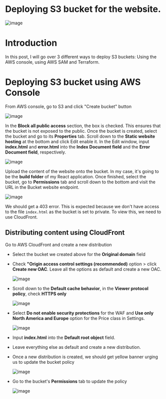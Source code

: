 # Deploying S3 bucket for the website.

![image](https://github.com/hhphu/Cloud/assets/45286750/bd45bfe6-fc74-4b70-a70a-d1382b813d59)

# Introduction
In this post, I will go over 3 different ways to deploy S3 buckets: Using the AWS console, using AWS SAM and Terraform. 

# Deploying S3 bucket using AWS Console
From AWS console, go to S3 and click "Create bucket" button
  
  ![image](https://github.com/hhphu/Cloud/assets/45286750/1ab4a824-929c-481d-a7a1-1f4875512b05)
  
In the **Block all public access** section, the box is checked. This ensures that the bucket is not exposed to the public. 
Once the bucket is created, select the bucket and go to its **Properties** tab. Scroll down to the **Static website hosting** at the bottom and click Edit enable it.
In the Edit window, input **index.html** and **error.html** into the **Index Document field** and the **Error Document field**, respectively.

  ![image](https://github.com/hhphu/Cloud/assets/45286750/20624d86-43ed-44ff-8864-4b6e6e774e6f)

Upload the content of the website onto the bucket. In my case, it's going to be the **build folder** of my React application.
Once finished, select the bucket, go to **Permissions** tab and scroll down to the bottom and visit the URL in the Bucket website endpoint.

  ![image](https://github.com/hhphu/Cloud/assets/45286750/ef5d0a4b-7749-408c-94b0-f2ac190cf913)

We should get a 403 error. This is expected because we don't have access to the file `index.html` as the bucket is set to private. To view this, we need to use CloudFront.

## Distributing content using CloudFront
Go to AWS CloudFront and create a new distribution
- Select the bucket we created above for the **Original domain** field
- Check **"Origin access control settings (recommended)** option >  click **Create new OAC**. Leave all the options as default and create a new OAC.

  ![image](https://github.com/hhphu/Cloud/assets/45286750/855c6a19-519e-46aa-bda3-c75aa5f7a5ec)

- Scroll down to the **Default cache behavior**, in the **Viewer protocol policy**, check **HTTPS only**

  ![image](https://github.com/hhphu/Cloud/assets/45286750/8629e319-bce3-49ea-97ac-56b3d515a713)

- Select **Do not enable security protections** for the WAF and **Use only North America and Europe** option for the Price class in Settings.

  ![image](https://github.com/hhphu/Cloud/assets/45286750/7e4402ad-da08-4573-acd8-8e62e17d2bdb)

- Input **index.html** into the **Default root object** field.
- Leave everything else as default and create a new distribution.
- Once a new distribution is created, we should get  yellow banner urging us to update the bucket policy

  ![image](https://github.com/hhphu/Cloud/assets/45286750/c92fc020-b23d-425e-9a33-7b70a0fd4db1)

- Go to the bucket's **Permissions** tab to update the policy

  ![image](https://github.com/hhphu/Cloud/assets/45286750/b7968cfa-9670-4f98-971a-1b3d0183110c)

